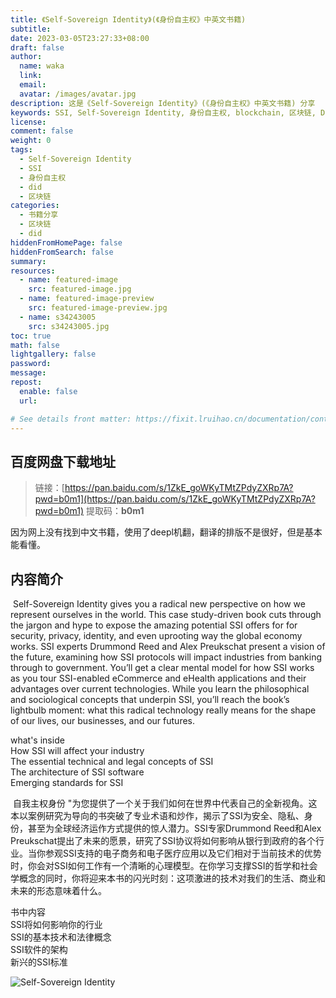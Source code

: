```yaml
---
title: 《Self-Sovereign Identity》(《身份自主权》中英文书籍)
subtitle:
date: 2023-03-05T23:27:33+08:00
draft: false
author:
  name: waka
  link:
  email:
  avatar: /images/avatar.jpg
description: 这是《Self-Sovereign Identity》(《身份自主权》中英文书籍) 分享
keywords: SSI, Self-Sovereign Identity, 身份自主权, blockchain, 区块链, DIDs, did, 书籍
license:
comment: false
weight: 0
tags:
  - Self-Sovereign Identity
  - SSI
  - 身份自主权
  - did
  - 区块链
categories:
  - 书籍分享
  - 区块链
  - did
hiddenFromHomePage: false
hiddenFromSearch: false
summary:
resources:
  - name: featured-image
    src: featured-image.jpg
  - name: featured-image-preview
    src: featured-image-preview.jpg
  - name: s34243005
    src: s34243005.jpg
toc: true
math: false
lightgallery: false
password:
message:
repost:
  enable: false
  url:

# See details front matter: https://fixit.lruihao.cn/documentation/content/#front-matter
---
```

## 百度网盘下载地址
> 链接：[https://pan.baidu.com/s/1ZkE_goWKyTMtZPdyZXRp7A?pwd=b0m1](https://pan.baidu.com/s/1ZkE_goWKyTMtZPdyZXRp7A?pwd=b0m1)
> 提取码：**b0m1**  
  
因为网上没有找到中文书籍，使用了deepl机翻，翻译的排版不是很好，但是基本能看懂。

## 内容简介  
​	Self-Sovereign Identity gives you a radical new perspective on how we represent ourselves in the world. This case study-driven book cuts through the jargon and hype to expose the amazing potential SSI offers for for security, privacy, identity, and even uprooting way the global economy works. SSI experts Drummond Reed and Alex Preukschat present a vision of the future, examining how SSI protocols will impact industries from banking through to government. You’ll get a clear mental model for how SSI works as you tour SSI-enabled eCommerce and eHealth applications and their advantages over current technologies. While you learn the philosophical and sociological concepts that underpin SSI, you’ll reach the book’s lightbulb moment: what this radical technology really means for the shape of our lives, our businesses, and our futures.  
  
what's inside  
How SSI will affect your industry  
The essential technical and legal concepts of SSI  
The architecture of SSI software  
Emerging standards for SSI  

​	自我主权身份 "为您提供了一个关于我们如何在世界中代表自己的全新视角。这本以案例研究为导向的书突破了专业术语和炒作，揭示了SSI为安全、隐私、身份，甚至为全球经济运作方式提供的惊人潜力。SSI专家Drummond Reed和Alex Preukschat提出了未来的愿景，研究了SSI协议将如何影响从银行到政府的各个行业。当你参观SSI支持的电子商务和电子医疗应用以及它们相对于当前技术的优势时，你会对SSI如何工作有一个清晰的心理模型。在你学习支撑SSI的哲学和社会学概念的同时，你将迎来本书的闪光时刻：这项激进的技术对我们的生活、商业和未来的形态意味着什么。  
  
书中内容  
SSI将如何影响你的行业  
SSI的基本技术和法律概念  
SSI软件的架构  
新兴的SSI标准  
  
  
![Self-Sovereign Identity](s34243005.jpg)
<!--more-->

